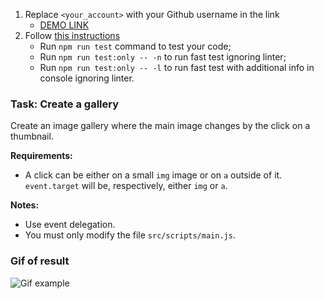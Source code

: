 1. Replace `<your_account>` with your Github username in the link
    - [DEMO LINK](https://IvanVaverchak.github.io/js_gallery_DOM/)
2. Follow [this instructions](https://mate-academy.github.io/layout_task-guideline/)
    - Run `npm run test` command to test your code;
    - Run `npm run test:only -- -n` to run fast test ignoring linter;
    - Run `npm run test:only -- -l` to run fast test with additional info in console ignoring linter.

### Task: Create a gallery

Create an image gallery where the main image changes by the click on a thumbnail.

**Requirements:**
- A click can be either on a small `img` image or on `a` outside of it. `event.target`
 will be, respectively, either `img` or `a`.

**Notes:**

- Use event delegation.
- You must only modify the file `src/scripts/main.js`.

### Gif of result
![Gif example](./src/images/example.gif)
